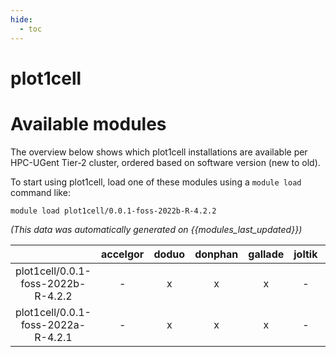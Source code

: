 ```yaml
---
hide:
  - toc
---
```


plot1cell
=========

# Available modules


The overview below shows which plot1cell installations are available per HPC-UGent Tier-2 cluster, ordered based on software version (new to old).

To start using plot1cell, load one of these modules using a `module load` command like:

```shell
module load plot1cell/0.0.1-foss-2022b-R-4.2.2
```

*(This data was automatically generated on {{modules_last_updated}})*  

| |accelgor|doduo|donphan|gallade|joltik|shinx|
| :---: | :---: | :---: | :---: | :---: | :---: | :---: |
|plot1cell/0.0.1-foss-2022b-R-4.2.2|-|x|x|x|-|-|
|plot1cell/0.0.1-foss-2022a-R-4.2.1|-|x|x|x|-|-|
